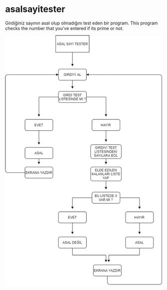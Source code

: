# asalsayitester
Girdiğiniz sayının asal olup olmadığını test eden bir program.
This program checks the number that you've entered if its prime or not.

![alt text](https://github.com/exproot/asalsayitester/blob/main/scheme.png?raw=true)
